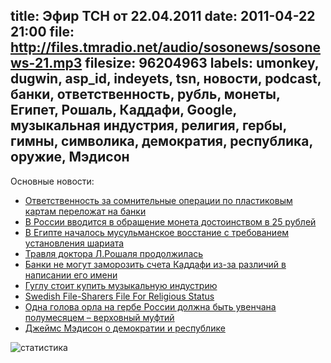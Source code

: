title: Эфир ТСН от 22.04.2011
date: 2011-04-22 21:00
file: http://files.tmradio.net/audio/sosonews/sosonews-21.mp3
filesize: 96204963
labels: umonkey, dugwin, asp_id, indeyets, tsn, новости, podcast, банки, ответственность, рубль, монеты, Египет, Рошаль, Каддафи, Google, музыкальная индустрия, религия, гербы, гимны, символика, демократия, республика, оружие, Мэдисон
---
Основные новости:

<ul>
<li><a href="http://www.kommersant.ru/doc/1625776">Ответственность за сомнительные операции по пластиковым картам переложат на банки</a></li>
<li><a href="http://lenta.ru/news/2011/04/15/rouble/">В России вводится в обращение монета достоинством в 25 рублей</a></li>
<li><a href="http://www.regnum.ru/news/polit/1397080.html">В Египте началось мусульманское восстание с требованием установления шариата</a></li>
<li><a href="http://top.rbc.ru/society/20/04/2011/579326.shtml?print">Травля доктора Л.Рошаля продолжилась</a></li>
<li><a href="http://polit.ru/world/2011/04/19/name.html">Банки не могут заморозить счета Каддафи из-за различий в написании его имени</a></li>
<li><a href="http://news.slashdot.org/story/11/04/15/2118220/Why-Google-Should-Buy-the-Music-Industry">Гуглу стоит купить музыкальную индустрию</a></li>
<li><a href="http://torrentfreak.com/file-sharers-await-official-recognition-of-new-religion-110410/">Swedish File-Sharers File For Religious Status</a></li>
<li><a href="http://echo.msk.ru/news/766234-echo.html">Одна голова орла на гербе России должна быть увенчана полумесяцем – верховный муфтий</a></li>
<li><a href="http://amstd.spb.ru/Library/sources/f_10.htm">Джеймс Мэдисон о демократии и республике</a></li>
</ul>

![статистика](http://files.tmradio.net/audio/sosonews/sosonews-21.png)
